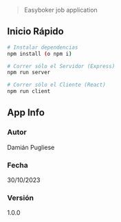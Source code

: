 > Easyboker job application

## Inicio Rápido  

``` bash
# Instalar dependencias
npm install (o npm i)

# Correr sólo el Servidor (Express) 
npm run server

# Correr sólo el Cliente (React) 
npm run client
```

## App Info

### Autor

Damián Pugliese

### Fecha

30/10/2023

### Versión

1.0.0

